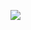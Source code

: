 <p>
<img src="https://github.com/user-attachments/assets/87f5fb78-5b0b-4594-b507-62fb1a030951">
  
</p>
